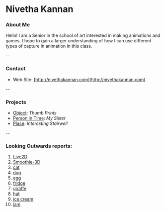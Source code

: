# Nivetha Kannan

### About Me

Hello!  I am a Senior in the school of art interested in making animations and games. I hope to gain a larger understanding of how I can use different types of capture in animation in this class.

--
### Contact

* Web Site: [http://nivethakannan.com](http://nivethakannan.com)

-- 
### Projects

* [Object](project1.md): *Thumb Prints*
* [Person in Time](project2.md): *My Sister*
* [Place](project3.md): *Interesting Stairwell*

--
### Looking Outwards reports: 

1. [Live2D](looking-outwards-01.md)
1. [Smoothie-3D](looking-outwards-02.md) 
1. [cat](looking-outwards-03.md)
1. [dog](looking-outwards-04.md)
1. [egg](looking-outwards-05.md)
1. [fridge](looking-outwards-06.md)
1. [giraffe](looking-outwards-07.md)
1. [hat](looking-outwards-08.md)
1. [ice cream](looking-outwards-09.md)
1. [jam](looking-outwards-10.md)
